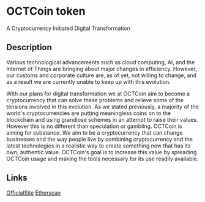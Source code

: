 OCTCoin token
====

A Cryptocurrency Initiated Digital Transformation

## Description
Various technological advancements such as cloud computing, AI, and the Internet of Things are bringing about major changes in efficiency. However, our customs and corporate culture are, as of yet, not willing to change, and as a result we are currently  unable to keep up with this evolution. 

With our plans for digital transformation we at OCTCoin aim to become a cryptocurrency that can solve these problems and relieve some of the tensions involved in this evolution. As we stated previously, a majority of the world's cryptocurrencies are putting meaningless coins on to the blockchain and using grandiose schemes in an attempt to raise their values. However this is no different than speculation or gambling. OCTCoin is aiming for substance. We aim to be a cryptocurrency that can change businesses and the way people live by combining cryptocurrency and the latest technologies in a realistic way to create something new that has its own, authentic value. OCTCoin's goal is to increase this value by spreading OCTCoin usage and making the tools necessary for its use readily available.

## Links
[OfficialSite](https://oct.group/en)
[Etherscan](https://etherscan.io/token/0xbc90c835f2bc5255078cefc2a9c37cde0db2cae5)
